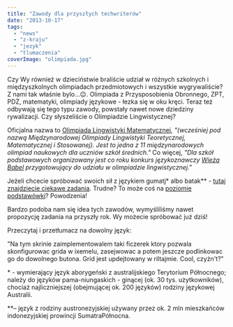 ```yaml
---
title: "Zawody dla przyszłych techwriterów"
date: "2013-10-17"
tags:
  - "news"
  - "z-kraju"
  - "jezyk"
  - "tlumaczenia"
coverImage: "olimpiada.jpg"
---
```


Czy Wy również w dzieciństwie braliście udział w różnych szkolnych i
międzyszkolnych olimpiadach przedmiotowych i wszystkie wygrywaliście? Z nami tak
właśnie bylo...😉. Olimpiada z Przysposobienia Obronnego, ZPT, PDŻ, matematyki,
olimpiady językowe - łezka się w oku kręci. Teraz też odbywają się tego typu
zawody, powstały nawet nowe dziedziny rywalizacji. Czy słyszeliście o
Olimpiadzie Lingwistycznej?

Oficjalna nazwa to
[Olimpiada Lingwistyki Matematycznej](http://www.fmw.uni.wroc.pl/?q=dla-uczni%C3%B3w/lingwistyka-matematyczna/olimpiada-lingwistyczna/olimpiada-lingwistyki-matematycznej),
_"(wcześniej pod nazwą Międzynarodowej Olimpiady Lingwistyki Teoretycznej,
Matematycznej i Stosowanej). Jest to jedna z 11 międzynarodowych olimpiad
naukowych dla uczniów szkół średnich."_ Co więcej, _"Dla szkół podstawowych
organizowany jest co roku konkurs językoznawczy
[Wieża Babel](http://www.fmw.uni.wroc.pl/?q=dla-uczni%C3%B3w/lingwistyka-matematyczna/wie%C5%BCa-babel/quotwie%C5%BCa-babelquot-dla-szk%C3%B3%C5%82-podstawowych)
przygotowujący do udziału w olimpiadzie lingwistycznej."_

Jeżeli chcecie spróbować swoich sił z językiem gumatj\* albo batak\*\* -
[tutaj znajdziecie ciekawe zadania](http://www.math.uni.wroc.pl/~msliw/lingel1213.pdf).
Trudne? To może coś na
[poziomie podstawówki](http://www.math.uni.wroc.pl/~msliw/babel12fin.pdf)?
Powodzenia!

Bardzo podoba nam się idea tych zawodów, wymyśliliśmy nawet propozycję zadania
na przyszły rok. Wy możecie spróbować już dziś!

Przeczytaj i przetłumacz na dowolny język:

"Na tym skrinie zaimplementowalem taki ficzerek ktory pozwala skonfigurowac
grida w ixemelu, zasejwowac a potem jeszcze podlinkowac go do dowolnego butona.
Grid jest updejtowany w riltajmie. Cool, czyżn't?"

\* - wymierający język aborygeński z australijskiego Terytorium Północnego;
należy do języków pama-niungaskich - ginącej (ok. 30 tys. użytkowników), chociaż
najliczniejszej (obejmującej ok. 200 języków) rodziny językowej Australii.

\*\*– język z rodziny austronezyjskiej używany przez ok. 2 mln mieszkańców
indonezyjskiej prowincji SumatraPółnocna.
